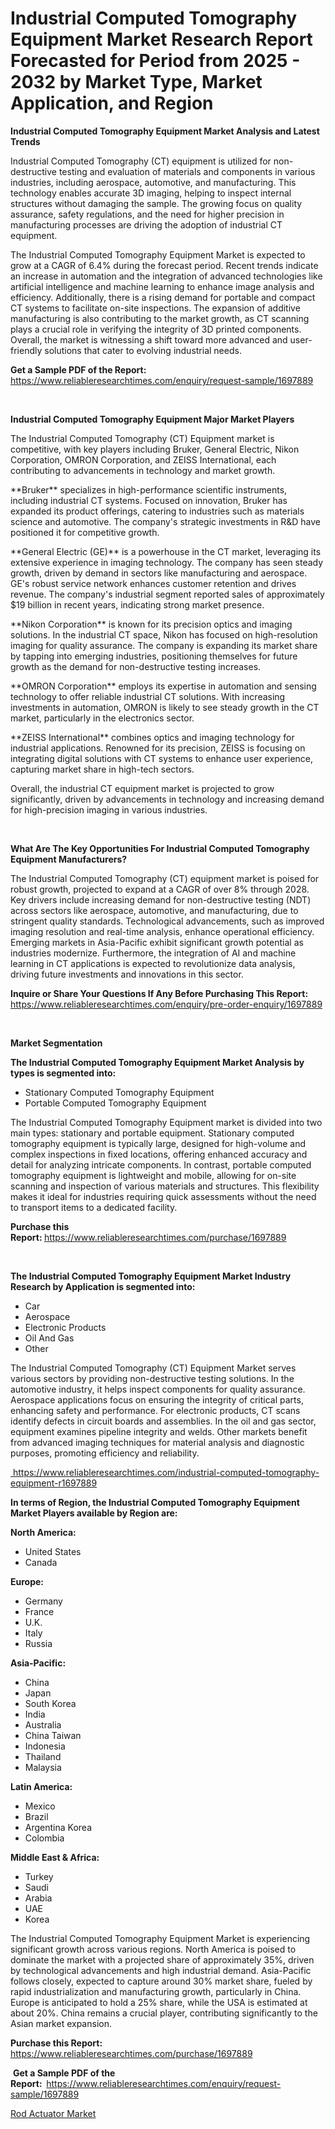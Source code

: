 <p><h1>Industrial Computed Tomography Equipment Market Research Report Forecasted for Period from 2025 -  2032 by Market Type, Market Application, and Region</h1></p><p><strong>Industrial Computed Tomography Equipment Market Analysis and Latest Trends</strong></p>
<p><p>Industrial Computed Tomography (CT) equipment is utilized for non-destructive testing and evaluation of materials and components in various industries, including aerospace, automotive, and manufacturing. This technology enables accurate 3D imaging, helping to inspect internal structures without damaging the sample. The growing focus on quality assurance, safety regulations, and the need for higher precision in manufacturing processes are driving the adoption of industrial CT equipment.</p><p>The Industrial Computed Tomography Equipment Market is expected to grow at a CAGR of 6.4% during the forecast period. Recent trends indicate an increase in automation and the integration of advanced technologies like artificial intelligence and machine learning to enhance image analysis and efficiency. Additionally, there is a rising demand for portable and compact CT systems to facilitate on-site inspections. The expansion of additive manufacturing is also contributing to the market growth, as CT scanning plays a crucial role in verifying the integrity of 3D printed components. Overall, the market is witnessing a shift toward more advanced and user-friendly solutions that cater to evolving industrial needs.</p></p>
<p><strong>Get a Sample PDF of the Report:&nbsp;</strong> <a href="https://www.reliableresearchtimes.com/enquiry/request-sample/1697889?utm_campaign=2116&utm_medium=2&utm_source=Github&utm_content=ia&utm_term=17022025&utm_id=industrial-computed-tomography-equipment">https://www.reliableresearchtimes.com/enquiry/request-sample/1697889</a></p>
<p>&nbsp;</p>
<p><strong>Industrial Computed Tomography Equipment Major Market Players</strong></p>
<p><p>The Industrial Computed Tomography (CT) Equipment market is competitive, with key players including Bruker, General Electric, Nikon Corporation, OMRON Corporation, and ZEISS International, each contributing to advancements in technology and market growth.</p><p>**Bruker** specializes in high-performance scientific instruments, including industrial CT systems. Focused on innovation, Bruker has expanded its product offerings, catering to industries such as materials science and automotive. The company's strategic investments in R&D have positioned it for competitive growth.</p><p>**General Electric (GE)** is a powerhouse in the CT market, leveraging its extensive experience in imaging technology. The company has seen steady growth, driven by demand in sectors like manufacturing and aerospace. GE's robust service network enhances customer retention and drives revenue. The company's industrial segment reported sales of approximately $19 billion in recent years, indicating strong market presence.</p><p>**Nikon Corporation** is known for its precision optics and imaging solutions. In the industrial CT space, Nikon has focused on high-resolution imaging for quality assurance. The company is expanding its market share by tapping into emerging industries, positioning themselves for future growth as the demand for non-destructive testing increases.</p><p>**OMRON Corporation** employs its expertise in automation and sensing technology to offer reliable industrial CT solutions. With increasing investments in automation, OMRON is likely to see steady growth in the CT market, particularly in the electronics sector.</p><p>**ZEISS International** combines optics and imaging technology for industrial applications. Renowned for its precision, ZEISS is focusing on integrating digital solutions with CT systems to enhance user experience, capturing market share in high-tech sectors.</p><p>Overall, the industrial CT equipment market is projected to grow significantly, driven by advancements in technology and increasing demand for high-precision imaging in various industries.</p></p>
<p>&nbsp;</p>
<p><strong>What Are The Key Opportunities For Industrial Computed Tomography Equipment Manufacturers?</strong></p>
<p><p>The Industrial Computed Tomography (CT) equipment market is poised for robust growth, projected to expand at a CAGR of over 8% through 2028. Key drivers include increasing demand for non-destructive testing (NDT) across sectors like aerospace, automotive, and manufacturing, due to stringent quality standards. Technological advancements, such as improved imaging resolution and real-time analysis, enhance operational efficiency. Emerging markets in Asia-Pacific exhibit significant growth potential as industries modernize. Furthermore, the integration of AI and machine learning in CT applications is expected to revolutionize data analysis, driving future investments and innovations in this sector.</p></p>
<p><strong>Inquire or Share Your Questions If Any Before Purchasing This Report:</strong> <a href="https://www.reliableresearchtimes.com/enquiry/pre-order-enquiry/1697889?utm_campaign=2116&utm_medium=2&utm_source=Github&utm_content=ia&utm_term=17022025&utm_id=industrial-computed-tomography-equipment">https://www.reliableresearchtimes.com/enquiry/pre-order-enquiry/1697889</a></p>
<p>&nbsp;</p>
<p><strong>Market Segmentation</strong></p>
<p><strong>The Industrial Computed Tomography Equipment Market Analysis by types is segmented into:</strong></p>
<p><ul><li>Stationary Computed Tomography Equipment</li><li>Portable Computed Tomography Equipment</li></ul></p>
<p><p>The Industrial Computed Tomography Equipment market is divided into two main types: stationary and portable equipment. Stationary computed tomography equipment is typically large, designed for high-volume and complex inspections in fixed locations, offering enhanced accuracy and detail for analyzing intricate components. In contrast, portable computed tomography equipment is lightweight and mobile, allowing for on-site scanning and inspection of various materials and structures. This flexibility makes it ideal for industries requiring quick assessments without the need to transport items to a dedicated facility.</p></p>
<p><strong>Purchase this Report:&nbsp;</strong><a href="https://www.reliableresearchtimes.com/purchase/1697889?utm_campaign=2116&utm_medium=2&utm_source=Github&utm_content=ia&utm_term=17022025&utm_id=industrial-computed-tomography-equipment">https://www.reliableresearchtimes.com/purchase/1697889</a></p>
<p>&nbsp;</p>
<p><strong>The Industrial Computed Tomography Equipment Market Industry Research by Application is segmented into:</strong></p>
<p><ul><li>Car</li><li>Aerospace</li><li>Electronic Products</li><li>Oil And Gas</li><li>Other</li></ul></p>
<p><p>The Industrial Computed Tomography (CT) Equipment Market serves various sectors by providing non-destructive testing solutions. In the automotive industry, it helps inspect components for quality assurance. Aerospace applications focus on ensuring the integrity of critical parts, enhancing safety and performance. For electronic products, CT scans identify defects in circuit boards and assemblies. In the oil and gas sector, equipment examines pipeline integrity and welds. Other markets benefit from advanced imaging techniques for material analysis and diagnostic purposes, promoting efficiency and reliability.</p></p>
<p><a href="https://www.reliableresearchtimes.com/industrial-computed-tomography-equipment-r1697889?utm_campaign=2116&utm_medium=2&utm_source=Github&utm_content=ia&utm_term=17022025&utm_id=industrial-computed-tomography-equipment">&nbsp;https://www.reliableresearchtimes.com/industrial-computed-tomography-equipment-r1697889</a></p>
<p><strong>In terms of Region, the Industrial Computed Tomography Equipment Market Players available by Region are:</strong></p>
<p>
    <p> <strong> North America: </strong>
        <ul>
            <li>United States</li>
            <li>Canada</li>
        </ul>
        </p> 
    <p> <strong> Europe: </strong>
        <ul>
            <li>Germany</li>
            <li>France</li>
            <li>U.K.</li>
            <li>Italy</li>
            <li>Russia</li>
        </ul>
        </p> 
    <p> <strong> Asia-Pacific: </strong>
        <ul>
            <li>China</li>
            <li>Japan</li>
            <li>South Korea</li>
            <li>India</li>
            <li>Australia</li>
            <li>China Taiwan</li>
            <li>Indonesia</li>
            <li>Thailand</li>
            <li>Malaysia</li>
        </ul>
        </p> 
    <p> <strong> Latin America: </strong>
        <ul>
            <li>Mexico</li>
            <li>Brazil</li>
            <li>Argentina Korea</li>
            <li>Colombia</li>
        </ul>
        </p> 
    <p> <strong> Middle East & Africa: </strong>
        <ul>
            <li>Turkey</li>
            <li>Saudi</li>
            <li>Arabia</li>
            <li>UAE</li>
            <li>Korea</li>
        </ul>
    </p>
    </p>
<p><p>The Industrial Computed Tomography Equipment Market is experiencing significant growth across various regions. North America is poised to dominate the market with a projected share of approximately 35%, driven by technological advancements and high industrial demand. Asia-Pacific follows closely, expected to capture around 30% market share, fueled by rapid industrialization and manufacturing growth, particularly in China. Europe is anticipated to hold a 25% share, while the USA is estimated at about 20%. China remains a crucial player, contributing significantly to the Asian market expansion.</p></p>
<p><strong>Purchase this Report: </strong><a href="https://www.reliableresearchtimes.com/purchase/1697889?utm_campaign=2116&utm_medium=2&utm_source=Github&utm_content=ia&utm_term=17022025&utm_id=industrial-computed-tomography-equipment">https://www.reliableresearchtimes.com/purchase/1697889</a></p>
<p>&nbsp;<strong>Get a Sample PDF of the Report:&nbsp;&nbsp;</strong><a href="https://www.reliableresearchtimes.com/enquiry/request-sample/1697889?utm_campaign=2116&utm_medium=2&utm_source=Github&utm_content=ia&utm_term=17022025&utm_id=industrial-computed-tomography-equipment">https://www.reliableresearchtimes.com/enquiry/request-sample/1697889</a></p>
<p><strong></strong></p>
<p><p><a href="https://github.com/arionmp/Market-Research-Report-List-5/blob/main/rod-actuator-market.md?utm_campaign=2116&utm_medium=2&utm_source=Github&utm_content=ia&utm_term=17022025&utm_id=industrial-computed-tomography-equipment">Rod Actuator Market</a></p></p>